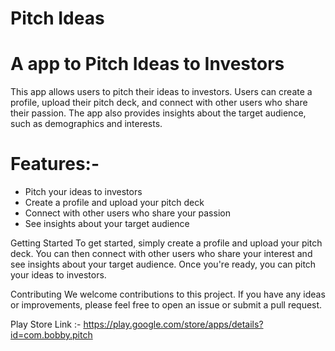 # Pitch Ideas

# A app to Pitch Ideas to Investors

This app allows users to pitch their ideas to investors. Users can create a profile, upload their pitch deck, and connect with other users who share their passion. The app also provides insights about the target audience, such as demographics and interests.

# Features:-
- Pitch your ideas to investors
- Create a profile and upload your pitch deck
- Connect with other users who share your passion
- See insights about your target audience

Getting Started
To get started, simply create a profile and upload your pitch deck. You can then connect with other users who share your interest and see insights about your target audience. Once you're ready, you can pitch your ideas to investors.

Contributing
We welcome contributions to this project. If you have any ideas or improvements, please feel free to open an issue or submit a pull request.

Play Store Link :- https://play.google.com/store/apps/details?id=com.bobby.pitch
